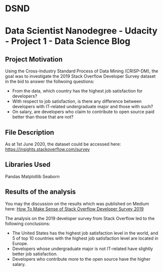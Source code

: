 # DSND
# Data Scientist Nanodegree - Udacity - Project 1 - Data Science Blog

## Project Motivation
Using the Cross-Industry Standard Process of Data Mining (CRISP-DM), the goal was to investigate the 2019 Stack Overflow Developer Survey dataset in the bid to answer the follwoing questions: 

+ From the data, which country has the highest job satisfaction for developers?
+ With respect to job satisfaction, is there any difference between developers with IT-related undergraduate major and those with such?
+ On salary, are developers who claim to contribute to open source paid better than those that are not?

## File Description
As at 1st June 2020, the dataset could be accessed here: https://insights.stackoverflow.com/survey

## Libraries Used
Pandas 
Matplotlib
Seaborn

## Results of the analysis
You may the discussion on the results which was published on Medium here: [How To Make Sense of Stack Overflow Developer Survey 2019](https://medium.com/@obise.jonathan/how-to-make-sense-of-stackoverflow-developer-survey-2019-4885291da106)

The analysis on the 2019 developer survey from Stack Overflow led to the following conclusions:

+ The United States has the highest job satisfaction level in the world, and 5 of top 10 countries with the highest job satisfaction level are located in Europe.
+ Developers whose undergraduate major is not IT-related have slightly better job satisfaction.
+ Developers who contribute more to the open source have the higher salary.
